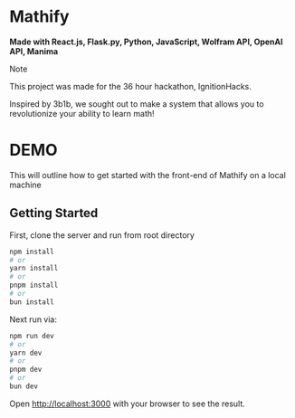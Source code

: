 # Mathify
**Made with React.js, Flask.py, Python, JavaScript, Wolfram API, OpenAI API, Manima**

>[!NOTE]
>This project was made for the 36 hour hackathon, IgnitionHacks.

Inspired by 3b1b, we sought out to make a system that allows you to revolutionize your ability to learn math!

# DEMO

This will outline how to get started with the front-end of Mathify on a local machine

## Getting Started

First, clone the server and run from root directory

```bash
npm install
# or
yarn install
# or
pnpm install
# or
bun install
```

Next run via:

```bash
npm run dev
# or
yarn dev
# or
pnpm dev
# or
bun dev
```

Open [http://localhost:3000](http://localhost:3000) with your browser to see the result.
